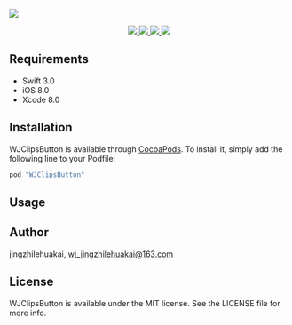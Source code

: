 
![](http://ww2.sinaimg.cn/large/006tNbRwgy1feolh3senkj30rs05kaac.jpg)

<p align="center">
    <a href="https://github.com/jingzhilehuakai/WJClipsButton">
        <img src="https://img.shields.io/cocoapods/l/SquishButton.svg?style=flat"/>
    </a>
    <a href="https://github.com/jingzhilehuakai/WJClipsButton">
        <img src="https://img.shields.io/cocoapods/p/SquishButton.svg?style=flat"/>
    </a>
    <a href="https://developer.apple.com/swift/">
    <img src="https://img.shields.io/badge/Swift-3.0-orange.svg?style=flat"/>
    </a>
    <a href="https://gitter.im/WJClipsButton/Lobby?source=orgpage#">
        <img src="https://img.shields.io/gitter/room/nwjs/nw.js.svg"/>
    </a>
</p>

## Requirements 

- Swift 3.0
- iOS 8.0
- Xcode 8.0

## Installation 

WJClipsButton is available through [CocoaPods](http://cocoapods.org). To install
it, simply add the following line to your Podfile:

```ruby
pod "WJClipsButton"
```

## Usage 

## Author

jingzhilehuakai, wj_jingzhilehuakai@163.com

## License 

WJClipsButton is available under the MIT license. See the LICENSE file for more info.